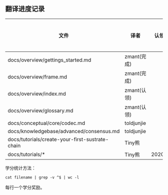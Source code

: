 ## 翻译进度记录

| 文件                                             |  译者    | 认领时间 | 完成时间 |   校对人 | 校对时间 |  学分 | 
| -------------------------------------------------| --------|----------|---------|----------|-------   | ------|
| docs/overview/gettings_started.md              | zmant(完成)|         |        | toldjunjie |         | 183  |
| docs/overview/frame.md                          | zmant(完成)|         |        |  toldjunjie |         |  160  |
| docs/overview/index.md                         | zmant(认领)  |         |        |  toldjunjie |         |  24  |
| docs/overview/glossary.md                      | zmant(认领)  |         |        |  toldjunjie |         |   xxx  |
| docs/conceptual/core/codec.md                  | toldjunjie  |         |        |  zmant     |         |   103  | 
| docs/knowledgebase/advanced/consensus.md         | toldjunjie  |        |        |  zmant  |          |  100  | 
| docs/tutorials/create-your-first-sustrate-chain  | Tiny熊   |          |         |  Tiny熊  |          |  181   | 
| docs/tutorials/*                                  | Tiny熊  |2020/7/21 |        |            |          |     | 




学分统计方法：

```
cat filename | grep -v ^$ | wc -l
```

每行一个学分奖励。
